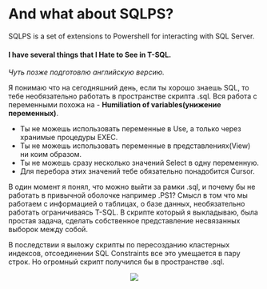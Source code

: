 # And what about SQLPS?
SQLPS is a set of extensions to Powershell for interacting with SQL Server.
#### I have several things that I Hate to See in T-SQL.
*Чуть позже подготовлю английскую версию.*

Я понимаю что на сегодняшний день, если ты хорошо знаешь SQL, то тебе необязательно работать в пространстве скрипта .sql.
Вся работа с переменными похожа на - **Humiliation of variables(унижение переменных)**.
- Ты не можешь использовать переменные в Use, а только через хранимые процедуры EXEC.
- Ты не можешь использовать переменные в представлениях(View) ни коим образом.
- Ты не можешь сразу несколько значений Select в одну переменную.
- Для перебора этих значений тебе обязательно понадобится Cursor.

В один момент я понял, что можно выйти за рамки .sql, и почему бы не работать в привычной оболочке например .PS1?
Смысл в том что мы работаем с информацией о таблицах, о базе данных, необязательно работать ограничиваясь T-SQL.
В скрипте который я выкладываю, была простая задача, сделать собственное представление несвязанных выборок между собой.

В последствии я выложу скрипты по пересозданию кластерных индексов, отсоединении SQL Constraints все это умещается в пару строк.
Но огромный скрипт получился бы в пространстве .sql.
<p align="center">
<img src="http://image.prntscr.com/image/b5f6ed52e2c844d8b8ce3f3155a33824.png">
</p>


